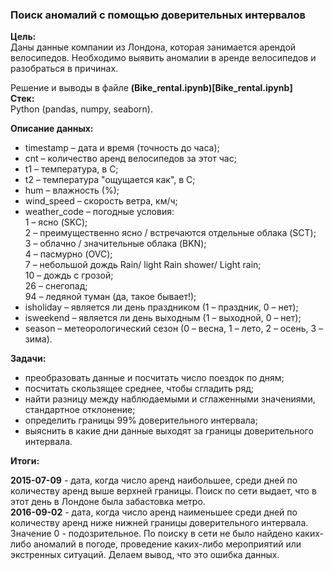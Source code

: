 ### Поиск аномалий с помощью доверительных интервалов

**Цель:**  
Даны данные компании из Лондона, которая занимается арендой велосипедов. Необходимо выявить аномалии в аренде велосипедов и разобраться в причинах.

Решение и выводы в файле **(Bike_rental.ipynb)[Bike_rental.ipynb]**  
**Стек:**  
Python (pandas, numpy, seaborn).

**Описание данных:**  
- timestamp – дата и время (точность до часа);  
- cnt – количество аренд велосипедов за этот час;  
- t1 – температура, в С;  
- t2 – температура "ощущается как", в С;   
- hum – влажность (%);  
- wind_speed – скорость ветра, км/ч;  
- weather_code – погодные условия:  
1 – ясно (SKC);  
2 – преимущественно ясно / встречаются отдельные облака (SCT);  
3 – облачно / значительные облака (BKN);  
4 – пасмурно (OVC);  
7 – небольшой дождь Rain/ light Rain shower/ Light rain;   
10 – дождь с грозой;  
26 – снегопад;   
94 – ледяной туман (да, такое бывает!);  
- isholiday – является ли день праздником (1 – праздник, 0 – нет);  
- isweekend –  является ли день выходным (1 – выходной, 0 – нет);  
- season – метеорологический сезон (0 – весна, 1 – лето, 2 – осень, 3 – зима).

**Задачи:**  
- преобразовать данные и посчитать число поездок по дням;  
- посчитать скользящее среднее, чтобы сгладить ряд;  
- найти разницу между наблюдаемыми и сглаженными значениями, стандартное отклонение;  
- определить границы 99% доверительного интервала;  
- выяснить в какие дни данные выходят за границы доверительного интервала.

**Итоги:**  

**2015-07-09** - дата, когда число аренд наибольшее, среди дней по количеству аренд выше верхней границы. Поиск по сети выдает, что в этот день в Лондоне была забастовка метро.  
**2016-09-02** - дата, когда число аренд наименьшее среди дней по количеству аренд ниже нижней границы доверительного интервала. Значение 0 - подозрительное. По поиску в сети не было найдено каких-либо аномалий в погоде, проведение каких-либо мероприятий или экстренных ситуаций. Делаем вывод, что это ошибка данных.
